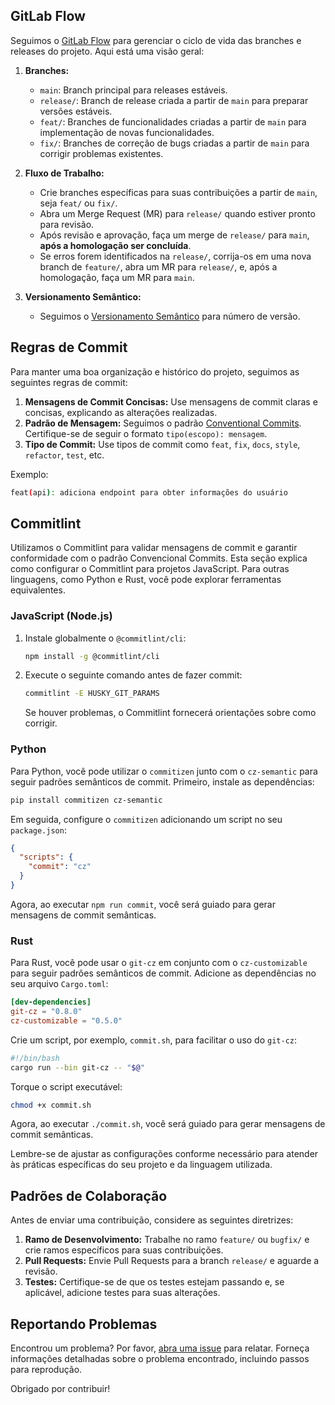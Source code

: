 
## GitLab Flow

Seguimos o [GitLab Flow](https://docs.gitlab.com/ee/topics/gitlab_flow.html) para gerenciar o ciclo de vida das branches e releases do projeto. Aqui está uma visão geral:

1. **Branches:**
   - `main`: Branch principal para releases estáveis.
   - `release/`: Branch de release criada a partir de `main` para preparar versões estáveis.
   - `feat/`: Branches de funcionalidades criadas a partir de `main` para implementação de novas funcionalidades.
   - `fix/`: Branches de correção de bugs criadas a partir de `main` para corrigir problemas existentes.

2. **Fluxo de Trabalho:**
   - Crie branches específicas para suas contribuições a partir de `main`, seja `feat/` ou `fix/`.
   - Abra um Merge Request (MR) para `release/` quando estiver pronto para revisão.
   - Após revisão e aprovação, faça um merge de `release/` para `main`, **após a homologação ser concluída**.
   - Se erros forem identificados na `release/`, corrija-os em uma nova branch de `feature/`, abra um MR para `release/`, e, após a homologação, faça um MR para `main`.

3. **Versionamento Semântico:**
   - Seguimos o [Versionamento Semântico](https://semver.org/) para número de versão.

## Regras de Commit

Para manter uma boa organização e histórico do projeto, seguimos as seguintes regras de commit:

1. **Mensagens de Commit Concisas:** Use mensagens de commit claras e concisas, explicando as alterações realizadas.
2. **Padrão de Mensagem:** Seguimos o padrão [Conventional Commits](https://www.conventionalcommits.org/). Certifique-se de seguir o formato `tipo(escopo): mensagem`.
3. **Tipo de Commit:** Use tipos de commit como `feat`, `fix`, `docs`, `style`, `refactor`, `test`, etc.

Exemplo:
```bash
feat(api): adiciona endpoint para obter informações do usuário
```
## Commitlint

Utilizamos o Commitlint para validar mensagens de commit e garantir conformidade com o padrão Convencional Commits. Esta seção explica como configurar o Commitlint para projetos JavaScript. Para outras linguagens, como Python e Rust, você pode explorar ferramentas equivalentes.

### JavaScript (Node.js)

1. Instale globalmente o `@commitlint/cli`:

    ```bash
    npm install -g @commitlint/cli
    ```

2. Execute o seguinte comando antes de fazer commit:

    ```bash
    commitlint -E HUSKY_GIT_PARAMS
    ```

   Se houver problemas, o Commitlint fornecerá orientações sobre como corrigir.

### Python

Para Python, você pode utilizar o `commitizen` junto com o `cz-semantic` para seguir padrões semânticos de commit. Primeiro, instale as dependências:

```bash
pip install commitizen cz-semantic
```

Em seguida, configure o `commitizen` adicionando um script no seu `package.json`:

```json
{
  "scripts": {
    "commit": "cz"
  }
}
```

Agora, ao executar `npm run commit`, você será guiado para gerar mensagens de commit semânticas.

### Rust

Para Rust, você pode usar o `git-cz` em conjunto com o `cz-customizable` para seguir padrões semânticos de commit. Adicione as dependências no seu arquivo `Cargo.toml`:

```toml
[dev-dependencies]
git-cz = "0.8.0"
cz-customizable = "0.5.0"
```

Crie um script, por exemplo, `commit.sh`, para facilitar o uso do `git-cz`:

```bash
#!/bin/bash
cargo run --bin git-cz -- "$@"
```

Torque o script executável:

```bash
chmod +x commit.sh
```

Agora, ao executar `./commit.sh`, você será guiado para gerar mensagens de commit semânticas.

Lembre-se de ajustar as configurações conforme necessário para atender às práticas específicas do seu projeto e da linguagem utilizada.

## Padrões de Colaboração

Antes de enviar uma contribuição, considere as seguintes diretrizes:

1. **Ramo de Desenvolvimento:** Trabalhe no ramo `feature/` ou `bugfix/` e crie ramos específicos para suas contribuições.
2. **Pull Requests:** Envie Pull Requests para a branch `release/` e aguarde a revisão.
3. **Testes:** Certifique-se de que os testes estejam passando e, se aplicável, adicione testes para suas alterações.

## Reportando Problemas

Encontrou um problema? Por favor, [abra uma issue](../../issues) para relatar. Forneça informações detalhadas sobre o problema encontrado, incluindo passos para reprodução.

Obrigado por contribuir!
